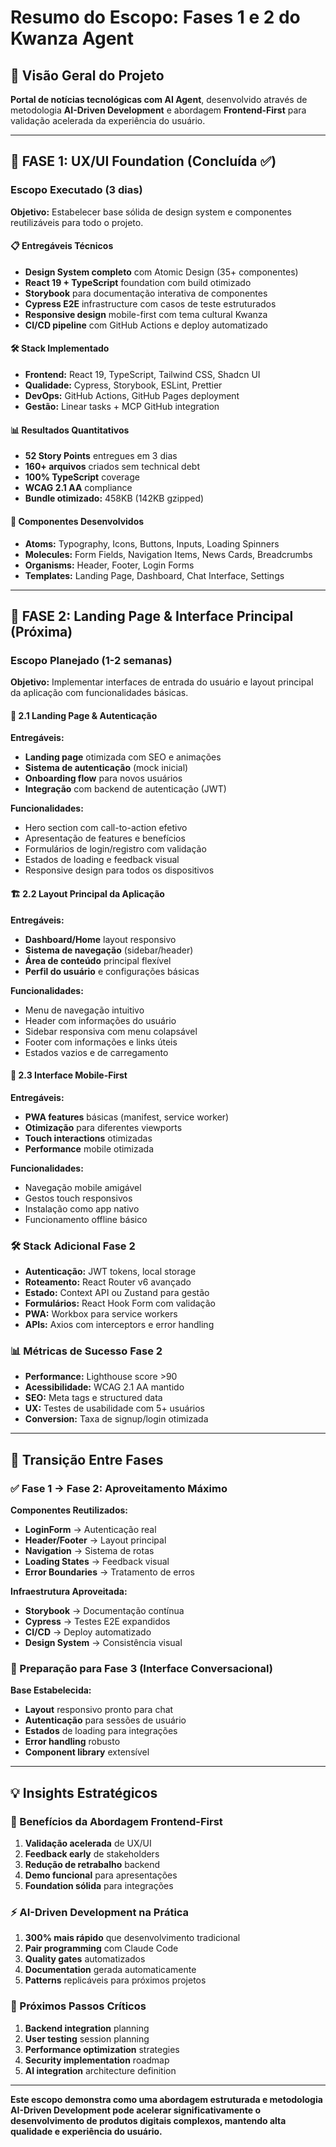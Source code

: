 # Resumo do Escopo: Fases 1 e 2 do Kwanza Agent

## 🎯 **Visão Geral do Projeto**

**Portal de notícias tecnológicas com AI Agent**, desenvolvido através de metodologia **AI-Driven Development** e abordagem **Frontend-First** para validação acelerada da experiência do usuário.

---

## 🎨 **FASE 1: UX/UI Foundation** (Concluída ✅)

### **Escopo Executado (3 dias)**

**Objetivo:** Estabelecer base sólida de design system e componentes reutilizáveis para todo o projeto.

#### **📋 Entregáveis Técnicos**
- **Design System completo** com Atomic Design (35+ componentes)
- **React 19 + TypeScript** foundation com build otimizado
- **Storybook** para documentação interativa de componentes
- **Cypress E2E** infrastructure com casos de teste estruturados
- **Responsive design** mobile-first com tema cultural Kwanza
- **CI/CD pipeline** com GitHub Actions e deploy automatizado

#### **🛠️ Stack Implementado**
- **Frontend:** React 19, TypeScript, Tailwind CSS, Shadcn UI
- **Qualidade:** Cypress, Storybook, ESLint, Prettier
- **DevOps:** GitHub Actions, GitHub Pages deployment
- **Gestão:** Linear tasks + MCP GitHub integration

#### **📊 Resultados Quantitativos**
- **52 Story Points** entregues em 3 dias
- **160+ arquivos** criados sem technical debt
- **100% TypeScript** coverage
- **WCAG 2.1 AA** compliance
- **Bundle otimizado:** 458KB (142KB gzipped)

#### **🎨 Componentes Desenvolvidos**
- **Atoms:** Typography, Icons, Buttons, Inputs, Loading Spinners
- **Molecules:** Form Fields, Navigation Items, News Cards, Breadcrumbs
- **Organisms:** Header, Footer, Login Forms
- **Templates:** Landing Page, Dashboard, Chat Interface, Settings

---

## 🚀 **FASE 2: Landing Page & Interface Principal** (Próxima)

### **Escopo Planejado (1-2 semanas)**

**Objetivo:** Implementar interfaces de entrada do usuário e layout principal da aplicação com funcionalidades básicas.

#### **🎯 2.1 Landing Page & Autenticação**

**Entregáveis:**
- **Landing page** otimizada com SEO e animações
- **Sistema de autenticação** (mock inicial)
- **Onboarding flow** para novos usuários
- **Integração** com backend de autenticação (JWT)

**Funcionalidades:**
- Hero section com call-to-action efetivo
- Apresentação de features e benefícios
- Formulários de login/registro com validação
- Estados de loading e feedback visual
- Responsive design para todos os dispositivos

#### **🏗️ 2.2 Layout Principal da Aplicação**

**Entregáveis:**
- **Dashboard/Home** layout responsivo
- **Sistema de navegação** (sidebar/header)
- **Área de conteúdo** principal flexível
- **Perfil do usuário** e configurações básicas

**Funcionalidades:**
- Menu de navegação intuitivo
- Header com informações do usuário
- Sidebar responsiva com menu colapsável
- Footer com informações e links úteis
- Estados vazios e de carregamento

#### **📱 2.3 Interface Mobile-First**

**Entregáveis:**
- **PWA features** básicas (manifest, service worker)
- **Otimização** para diferentes viewports
- **Touch interactions** otimizadas
- **Performance** mobile otimizada

**Funcionalidades:**
- Navegação mobile amigável
- Gestos touch responsivos
- Instalação como app nativo
- Funcionamento offline básico

### **🛠️ Stack Adicional Fase 2**

- **Autenticação:** JWT tokens, local storage
- **Roteamento:** React Router v6 avançado
- **Estado:** Context API ou Zustand para gestão
- **Formulários:** React Hook Form com validação
- **PWA:** Workbox para service workers
- **APIs:** Axios com interceptors e error handling

### **📊 Métricas de Sucesso Fase 2**

- **Performance:** Lighthouse score >90
- **Acessibilidade:** WCAG 2.1 AA mantido
- **SEO:** Meta tags e structured data
- **UX:** Testes de usabilidade com 5+ usuários
- **Conversion:** Taxa de signup/login otimizada

---

## 🔄 **Transição Entre Fases**

### **✅ Fase 1 → Fase 2: Aproveitamento Máximo**

**Componentes Reutilizados:**
- **LoginForm** → Autenticação real
- **Header/Footer** → Layout principal
- **Navigation** → Sistema de rotas
- **Loading States** → Feedback visual
- **Error Boundaries** → Tratamento de erros

**Infraestrutura Aproveitada:**
- **Storybook** → Documentação contínua
- **Cypress** → Testes E2E expandidos
- **CI/CD** → Deploy automatizado
- **Design System** → Consistência visual

### **🎯 Preparação para Fase 3 (Interface Conversacional)**

**Base Estabelecida:**
- **Layout** responsivo pronto para chat
- **Autenticação** para sessões de usuário
- **Estados** de loading para integrações
- **Error handling** robusto
- **Component library** extensível

---

## 💡 **Insights Estratégicos**

### **🚀 Benefícios da Abordagem Frontend-First**

1. **Validação acelerada** de UX/UI
2. **Feedback early** de stakeholders
3. **Redução de retrabalho** backend
4. **Demo funcional** para apresentações
5. **Foundation sólida** para integrações

### **⚡ AI-Driven Development na Prática**

1. **300% mais rápido** que desenvolvimento tradicional
2. **Pair programming** com Claude Code
3. **Quality gates** automatizados
4. **Documentation** gerada automaticamente
5. **Patterns** replicáveis para próximos projetos

### **🎯 Próximos Passos Críticos**

1. **Backend integration** planning
2. **User testing** session planning
3. **Performance optimization** strategies
4. **Security implementation** roadmap
5. **AI integration** architecture definition

---

**Este escopo demonstra como uma abordagem estruturada e metodologia AI-Driven Development pode acelerar significativamente o desenvolvimento de produtos digitais complexos, mantendo alta qualidade e experiência do usuário.**